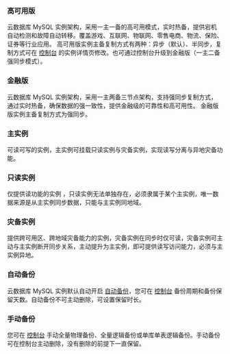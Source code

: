 ### 高可用版
云数据库 MySQL 实例架构，采用一主一备的高可用模式，实时热备，提供宕机自动检测和故障自动转移。覆盖游戏、互联网、物联网、零售电商、物流、保险、证券等行业应用。
高可用版实例主备复制方式有两种：异步（默认）、半同步，复制方式可在 [控制台](https://console.cloud.tencent.com/cdb) 的实例详情页修改。也可通过控制台升级到金融版（一主二备强同步模式）。

### 金融版
云数据库 MySQL 实例架构，采用一主两备三节点架构，支持强同步复制方式，通过实时热备，确保数据的强一致性，提供金融级的可靠性和高可用性。
金融版版实例主备复制方式为强同步。

### 主实例
可读可写的实例，主实例可挂载只读实例与灾备实例，实现读写分离与异地灾备功能。

### 只读实例	
仅提供读功能的实例	，只读实例无法单独存在，必须隶属于某个主实例，唯一数据来源是从主实例同步数据，只能与主实例同地域。

### 灾备实例
提供跨可用区、跨地域灾备能力的实例，灾备实例在同步时仅可读，灾备实例可主动与主实例断开同步关系，主动提升为主实例，即可提供读写访问能力，必须与主实例异地。

### 自动备份
云数据库 MySQL 实例默认自动开启 [自动备份](https://cloud.tencent.com/document/product/236/35172)，您可在 [控制台](https://console.cloud.tencent.com/cdb) 备份周期和备份保留天数。自动备份不可主动删除，可设置保留时长。

### 手动备份
您可在 [控制台](https://console.cloud.tencent.com/cdb) 手动全量物理备份、全量逻辑备份或单库单表逻辑备份。手动备份可在控制台主动删除，没有删除的前提下一直保留。


